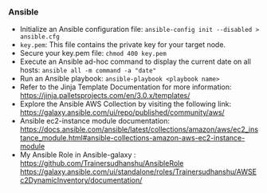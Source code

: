 ### Ansible

- Initialize an Ansible configuration file: `ansible-config init --disabled > ansible.cfg`
- `key.pem`: This file contains the private key for your target node.
- Secure your key.pem file: `chmod 400 key.pem`
- Execute an Ansible ad-hoc command to display the current date on all hosts: `ansible all -m command -a "date"`
- Run an Ansible playbook: `ansible-playbook <playbook name>`
- Refer to the Jinja Template Documentation for more information: https://jinja.palletsprojects.com/en/3.0.x/templates/
- Explore the Ansible AWS Collection by visiting the following link: https://galaxy.ansible.com/ui/repo/published/community/aws/
- Ansible ec2-instance module documentation: https://docs.ansible.com/ansible/latest/collections/amazon/aws/ec2_instance_module.html#ansible-collections-amazon-aws-ec2-instance-module
- My Ansible Role in Ansible-galaxy : https://github.com/Trainersudhanshu/AnsibleRole
  https://galaxy.ansible.com/ui/standalone/roles/Trainersudhanshu/AWSEc2DynamicInventory/documentation/
